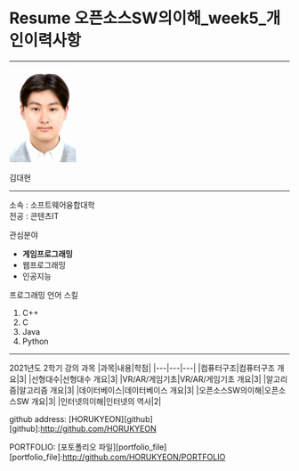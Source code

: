 # Resume 오픈소스SW의이해_week5_개인이력사항
---
![이력서사진](증명사진.png)

김대현  

---

소속 : 소프트웨어융합대학  
전공 : 콘텐츠IT


관심분야
* **게임프로그래밍**
* 웹프로그래밍
* 인공지능

프로그래밍 언어 스킬
1. C++
2. C
3. Java
4. Python

---------

2021년도 2학기 강의 과목
|과목|내용|학점|
|---|---|---|
|컴퓨터구조|컴퓨터구조 개요|3|
|선형대수|선형대수 개요|3|
|VR/AR/게임기초|VR/AR/게임기초 개요|3|
|알고리즘|알고리즘 개요|3|
|데이터베이스|데이터베이스 개요|3|
|오픈소스SW의이해|오픈소스SW 개요|3|
|인터넷의이해|인터넷의 역사|2|


github address: [HORUKYEON][github]
[github]:http://github.com/HORUKYEON

PORTFOLIO: [포토폴리오 파일][portfolio_file]
[portfolio_file]:http://github.com/HORUKYEON/PORTFOLIO


